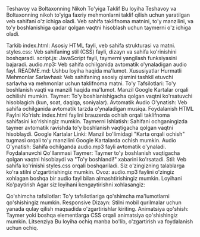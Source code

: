 Teshavoy va Boltaxonning Nikoh To'yiga Taklif
Bu loyiha Teshavoy va Boltaxonning nikoh to'yiga faxriy mehmonlarni taklif qilish uchun yaratilgan veb sahifani o'z ichiga oladi. Veb sahifa taklifnoma matnini, to'y manzilini, va to'y boshlanishiga qadar qolgan vaqtni hisoblash uchun taymerni o'z ichiga oladi.

Tarkib
index.html: Asosiy HTML fayli, veb sahifa strukturasi va matni.
styles.css: Veb sahifaning stil (CSS) fayli, dizayn va sahifa ko'rinishini boshqaradi.
script.js: JavaScript fayli, taymerni yangilash funksiyasini bajaradi.
audio.mp3: Veb sahifa ochilganida avtomatik o'ynaladigan audio fayl.
README.md: Ushbu loyiha haqida ma'lumot.
Xususiyatlar
Hurmatli Mehmonlar Sarlavhasi: Veb sahifaning asosiy qismini tashkil etuvchi sarlavha va mehmonlar uchun taklifnoma matni.
To'y Tafsilotlari: To'y boshlanish vaqti va manzili haqida ma'lumot. Manzil Google Kartalar orqali ochilishi mumkin.
Taymer: To'y boshlanishigacha qolgan vaqtni ko'rsatuvchi hisoblagich (kun, soat, daqiqa, soniyalar).
Avtomatik Audio O'ynatish: Veb sahifa ochilganida avtomatik tarzda o'ynaladigan musiqa.
Foydalanish
HTML Faylni Ko'rish: index.html faylini brauzerda ochish orqali taklifnoma sahifasini ko'rishingiz mumkin.
Taymerni Ishlatish: Sahifani ochganingizda taymer avtomatik ravishda to'y boshlanish vaqtigacha qolgan vaqtni hisoblaydi.
Google Kartalar Linki: Manzil bo'limidagi "Karta orqali ochish" tugmasi orqali to'y manzilini Google Kartalarda ochish mumkin.
Audio O'ynatish: Sahifa ochilganda audio.mp3 fayli avtomatik o'ynaladi.
Foydalanuvchi Qo'llanmasi
Taymer: Taymer to'y boshlanish vaqtigacha qolgan vaqtni hisoblaydi va "To'y boshlandi!" xabarini ko'rsatadi.
Stil: Veb sahifa ko'rinishi styles.css orqali boshqariladi. Siz o'zingizning talablarga ko'ra stilni o'zgartirishingiz mumkin.
Ovoz: audio.mp3 faylini o'zingiz xohlagan boshqa bir audio fayl bilan almashtirishingiz mumkin.
Loyihani Ko'paytirish
Agar siz loyihani kengaytirishni xohlasangiz:

Qo'shimcha tafsilotlar: To'y tafsilotlariga qo'shimcha ma'lumotlarni qo'shishingiz mumkin.
Responsive Dizayn: Stilni mobil qurilmalar uchun yanada qulay qilish maqsadida o'zgartirishlar kiriting.
Animatsiya qo'shish: Taymer yoki boshqa elementlarga CSS orqali animatsiya qo'shishingiz mumkin.
Litsenziya
Bu loyiha ochiq manba bo'lib, o'zgartirish va foydalanish uchun ochiq.

